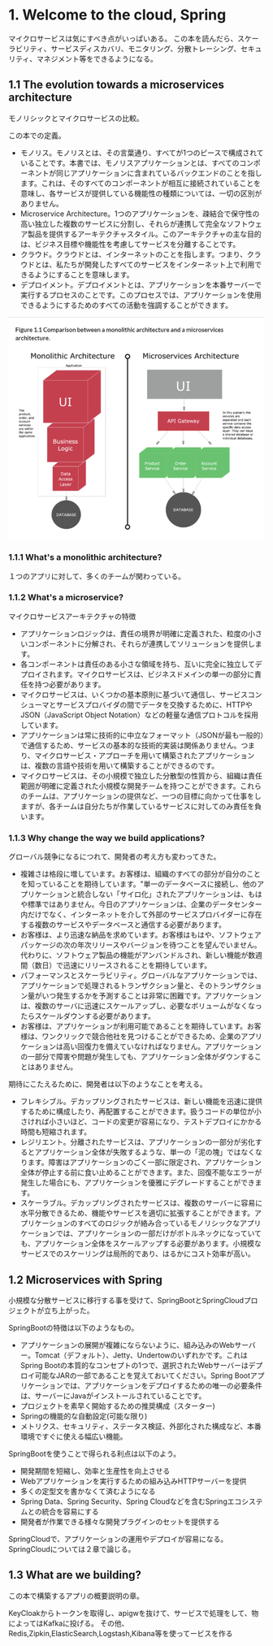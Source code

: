 # 1. Welcome to the cloud, Spring

マイクロサービスは気にすべき点がいっぱいある。
この本を読んだら、スケーラビリティ、サービスディスカバリ、モニタリング、分散トレーシング、セキュリティ、マネジメント等をできるようになる。

## 1.1 The evolution towards a microservices architecture

モノリシックとマイクロサービスの比較。

この本での定義。

* モノリス。モノリスとは、その言葉通り、すべてが1つのピースで構成されていることです。本書では、モノリスアプリケーションとは、すべてのコンポーネントが同じアプリケーションに含まれているバックエンドのことを指します。これは、そのすべてのコンポーネントが相互に接続されていることを意味し、各サービスが提供している機能性の種類については、一切の区別がありません。
* Microservice Architecture。1つのアプリケーションを、疎結合で保守性の高い独立した複数のサービスに分割し、それらが連携して完全なソフトウェア製品を提供するアーキテクチャスタイル。このアーキテクチャの主な目的は、ビジネス目標や機能性を考慮してサービスを分離することです。
* クラウド。クラウドとは、インターネットのことを指します。つまり、クラウドとは、私たちが開発したすべてのサービスをインターネット上で利用できるようにすることを意味します。
* デプロイメント。デプロイメントとは、アプリケーションを本番サーバーで実行するプロセスのことです。このプロセスでは、アプリケーションを使用できるようにするためのすべての活動を強調することができます。

![img.png](img.png)

### 1.1.1 What's a monolithic architecture?

１つのアプリに対して、多くのチームが関わっている。

### 1.1.2 What's a microservice?

マイクロサービスアーキテクチャの特徴
* アプリケーションロジックは、責任の境界が明確に定義された、粒度の小さいコンポーネントに分解され、それらが連携してソリューションを提供します。
* 各コンポーネントは責任のある小さな領域を持ち、互いに完全に独立してデプロイされます。マイクロサービスは、ビジネスドメインの単一の部分に責任を持つ必要があります。
* マイクロサービスは、いくつかの基本原則に基づいて通信し、サービスコンシューマとサービスプロバイダの間でデータを交換するために、HTTPやJSON（JavaScript Object Notation）などの軽量な通信プロトコルを採用しています。
* アプリケーションは常に技術的に中立なフォーマット（JSONが最も一般的）で通信するため、サービスの基本的な技術的実装は関係ありません。つまり、マイクロサービス・アプローチを用いて構築されたアプリケーションは、複数の言語や技術を用いて構築することができるのです。
* マイクロサービスは、その小規模で独立した分散型の性質から、組織は責任範囲が明確に定義された小規模な開発チームを持つことができます。これらのチームは、アプリケーションの提供など、一つの目標に向かって仕事をしますが、各チームは自分たちが作業しているサービスに対してのみ責任を負います。

### 1.1.3 Why change the way we build applications?

グローバル競争になるにつれて、開発者の考え方も変わってきた。

* 複雑さは格段に増しています。お客様は、組織のすべての部分が自分のことを知っていることを期待しています。"単一のデータベースに接続し、他のアプリケーションと統合しない「サイロ化」されたアプリケーションは、もはや標準ではありません。今日のアプリケーションは、企業のデータセンター内だけでなく、インターネットを介して外部のサービスプロバイダーに存在する複数のサービスやデータベースと通信する必要があります。
* お客様は、より迅速な納品を求めています。お客様はもはや、ソフトウェアパッケージの次の年次リリースやバージョンを待つことを望んでいません。代わりに、ソフトウェア製品の機能がアンバンドルされ、新しい機能が数週間（数日）で迅速にリリースされることを期待しています。
* パフォーマンスとスケーラビリティ。グローバルなアプリケーションでは、アプリケーションで処理されるトランザクション量と、そのトランザクション量がいつ発生するかを予測することは非常に困難です。アプリケーションは、複数のサーバに迅速にスケールアップし、必要なボリュームがなくなったらスケールダウンする必要があります。
* お客様は、アプリケーションが利用可能であることを期待しています。お客様は、ワンクリックで競合他社を見つけることができるため、企業のアプリケーションは高い回復力を備えていなければなりません。アプリケーションの一部分で障害や問題が発生しても、アプリケーション全体がダウンすることはありません。

期待にこたえるために、開発者は以下のようなことを考える。

* フレキシブル。デカップリングされたサービスは、新しい機能を迅速に提供するために構成したり、再配置することができます。扱うコードの単位が小さければ小さいほど、コードの変更が容易になり、テストデプロイにかかる時間も短縮されます。
* レジリエント。分離されたサービスは、アプリケーションの一部分が劣化するとアプリケーション全体が失敗するような、単一の「泥の塊」ではなくなります。障害はアプリケーションのごく一部に限定され、アプリケーション全体が停止する前に食い止めることができます。また、回復不能なエラーが発生した場合にも、アプリケーションを優雅にデグレードすることができます。
* スケーラブル。デカップリングされたサービスは、複数のサーバーに容易に水平分散できるため、機能やサービスを適切に拡張することができます。アプリケーションのすべてのロジックが絡み合っているモノリシックなアプリケーションでは、アプリケーションの一部だけがボトルネックになっていても、アプリケーション全体をスケールアップする必要があります。小規模なサービスでのスケーリングは局所的であり、はるかにコスト効率が高い。

## 1.2 Microservices with Spring

小規模な分散サービスに移行する事を受けて、SpringBootとSpringCloudプロジェクトが立ち上がった。

SpringBootの特徴は以下のようなもの。

* アプリケーションの展開が複雑にならないように、組み込みのWebサーバー。Tomcat（デフォルト）、Jetty、Undertowのいずれかです。これはSpring Bootの本質的なコンセプトの1つで、選択されたWebサーバーはデプロイ可能なJARの一部であることを覚えておいてください。Spring Bootアプリケーションでは、アプリケーションをデプロイするための唯一の必要条件は、サーバーにJavaがインストールされていることです。
* プロジェクトを素早く開始するための推奨構成（スターター)
* Springの機能的な自動設定(可能な限り)
* メトリクス、セキュリティ、ステータス検証、外部化された構成など、本番環境ですぐに使える幅広い機能。

SpringBootを使うことで得られる利点は以下のよう。

* 開発期間を短縮し、効率と生産性を向上させる
* Webアプリケーションを実行するための組み込みHTTPサーバーを提供
* 多くの定型文を書かなくて済むようになる
* Spring Data、Spring Security、Spring Cloudなどを含むSpringエコシステムとの統合を容易にする
* 開発者が作業できる様々な開発プラグインのセットを提供する

SpringCloudで、アプリケーションの運用やデプロイが容易になる。SpringCloudについては２章で論じる。

## 1.3 What are we building?

この本で構築するアプリの概要説明の章。

KeyCloakからトークンを取得し、apigwを抜けて、サービスで処理をして、物によってはKafkaに投げる。
その他、Redis,Zipkin,ElasticSearch,Logstash,Kibana等を使ってービスを作る